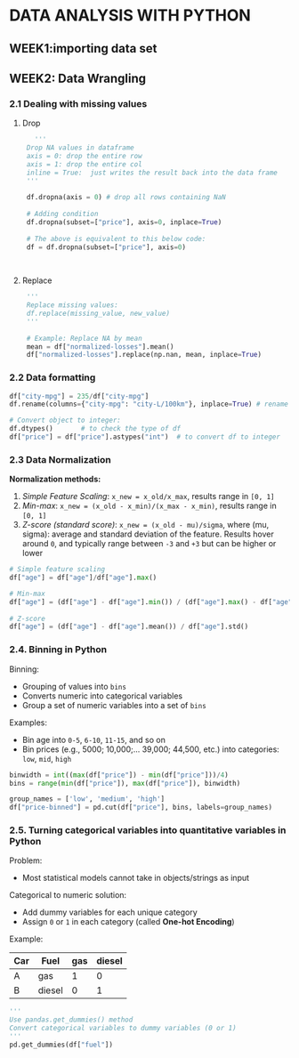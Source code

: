 # DATA ANALYSIS WITH PYTHON
## WEEK1:importing data set
## WEEK2: Data Wrangling  
### 2.1 Dealing with missing values  
1. Drop
   ```python
      '''
    Drop NA values in dataframe
    axis = 0: drop the entire row
    axis = 1: drop the entire col
    inline = True:  just writes the result back into the data frame
    '''
    
    df.dropna(axis = 0)	# drop all rows containing NaN 
    
    # Adding condition
    df.dropna(subset=["price"], axis=0, inplace=True)
    
    # The above is equivalent to this below code:
    df = df.dropna(subset=["price"], axis=0)
    
    
   ```
2. Replace  
   ```python
    '''
    Replace missing values:
    df.replace(missing_value, new_value)
    '''
    
    # Example: Replace NA by mean
    mean = df["normalized-losses"].mean()
    df["normalized-losses"].replace(np.nan, mean, inplace=True)
   ```
### 2.2 Data formatting  
  ```python
  df["city-mpg"] = 235/df["city-mpg"]
  df.rename(columns={"city-mpg": "city-L/100km"}, inplace=True) # rename df column names
  
  # Convert object to integer:
  df.dtypes() 		# to check the type of df
  df["price"] = df["price"].astypes("int")	# to convert df to integer
  ```
### 2.3 Data Normalization
**Normalization methods:**
1. *Simple Feature Scaling*: `x_new = x_old/x_max`, results range in `[0, 1]`
2. *Min-max*: `x_new = (x_old - x_min)/(x_max - x_min)`, results range in `[0, 1]`
3. *Z-score (standard score)*: `x_new = (x_old - mu)/sigma`, where (mu, sigma): average and standard deviation of the feature. Results hover around `0`, and typically range between `-3` and `+3` but can be higher or lower

```python
# Simple feature scaling
df["age"] = df["age"]/df["age"].max()	

# Min-max
df["age"] = (df["age"] - df["age"].min()) / (df["age"].max() - df["age"].min())
			
# Z-score
df["age"] = (df["age"] - df["age"].mean()) / df["age"].std() 

``` 
### 2.4. Binning in Python

Binning:
* Grouping of values into `bins`
* Converts numeric into categorical variables
* Group a set of numeric variables into a set of `bins`

Examples: 
* Bin age into `0-5`, `6-10`, `11-15`, and so on
* Bin prices (e.g., 5000; 10,000;... 39,000; 44,500, etc.) into categories: `low`, `mid`, `high`

```python
binwidth = int((max(df["price"]) - min(df["price"]))/4)
bins = range(min(df["price"]), max(df["price"]), binwidth)

group_names = ['low', 'medium', 'high']
df["price-binned"] = pd.cut(df["price"], bins, labels=group_names)
```

### 2.5. Turning categorical variables into quantitative variables in Python
Problem:
* Most statistical models cannot take in objects/strings as input  

Categorical to numeric solution:
* Add dummy variables for each unique category
* Assign `0` or `1` in each category (called **One-hot Encoding**)

Example:

Car | Fuel 		| gas 	| diesel
----|-----------|-------|--------
A 	| gas 		| 1 	| 0
B 	| diesel 	| 0 	| 1

```python
'''
Use pandas.get_dummies() method
Convert categorical variables to dummy variables (0 or 1)
'''
pd.get_dummies(df["fuel"])
```
